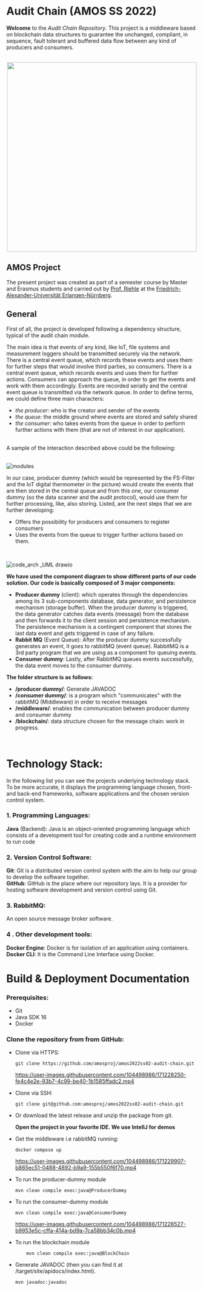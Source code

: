 # Audit Chain (AMOS SS 2022)
**Welcome** to the *Audit Chain Repository*. This project is a middleware based on blockchain data structures to guarantee the unchanged, compliant, in sequence, fault tolerant and buffered data flow between any kind of producers and consumers. <br />
<br />
<p align="center">
  <img 
    width="500"
    height="500"
    src="https://user-images.githubusercontent.com/48165495/174490272-1963f607-5877-409d-89c2-210595b65bdb.jpeg"

  >
</p>


## AMOS Project
The present project was created as part of a semester course by Master and Erasmus students and carried out by [Prof. Riehle](https://oss.cs.fau.de/person/riehle-dirk/]) at the [Friedrich-Alexander-Universität
Erlangen-Nürnberg](https://www.fau.de]).
<br />
## General
First of all, the project is developed following a dependency structure, typical of the audit chain module. 

The main idea is that events of any kind, like IoT, file systems and measurement loggers should be transmitted securely via the network. 
There is a central event queue, which records these events and uses them for further steps that would involve third parties, so consumers. 
There is a central event queue, which records events and uses them for further actions. Consumers can approach the queue, in order to get the events and work with them accordingly. Events are recorded serially and the central event queue is transmitted via the network queue. In order to define terms, we could define three main characters: 
- *the producer*: who is the creator and sender of the events
- *the queue*: the middle ground where events are stored and safely shared
- *the consumer*: who takes events from the queue in order to perform further actions with them (that are not of interest in our application). <br />
<br />
 A sample of the interaction described above could be the following: <br />
 <br />
 
 ![modules](https://user-images.githubusercontent.com/48165495/174449922-4773d975-2c8f-481a-bcdd-9f8192827f5d.png)
 <br />

In our case, producer dummy (which would be represented by the FS-Filter and the IoT digital thermometer in the picture)  would create the events that are then stored in the central queue and from this one, our consumer dummy (so the data scanner and the audit protocol), would use them for further processing, like, also storing. 
Listed, are the next steps that we are further developing: 
- Offers the possibility for producers and consumers to register consumers
- Uses the events from the queue to trigger further actions based on them. <br />
<br />

![code_arch _UML drawio](https://user-images.githubusercontent.com/104498986/171241927-939c92c1-a191-40fc-bdf9-b2a692686c40.png)


**We have used the component diagram to show different parts of our code solution. Our code is basically composed of 3 major components:**
- **Producer dummy** (client): which operates through the dependencies among its 3 sub-components database, data generator, and persistence mechanism (storage buffer). 
When the producer dummy is triggered, the data generator catches data events (message) from the database and then forwards it to the client session and persistence mechanism. The persistence mechanism is a contingent component that stores the last data event and gets triggered in case of any failure.
- **Rabbit MQ** (Event Queue): After the producer dummy successfully generates an event, it goes to rabbitMQ (event queue). RabbitMQ is a 3rd party program that we are using as a component for queuing events. 
- **Consumer dummy**: Lastly, after RabbitMQ queues events successfully, the data event moves to the consumer dummy. 

**The folder structure is as follows:**
- **/producer dummy/**: Generate JAVADOC
- **/consumer dummy/**: is a program which "communicates" with the rabbitMQ (Middleware) in order to receive messages 
- **/middleware/**: enables the communication between producer dummy and consumer dummy
- **/blockchain/**: data structure chosen for the message chain: work in progress.<br />
 <br />
 
# Technology Stack:
In the following list you can see the projects underlying technology stack. To be more accurate, it displays the programming language chosen, front- and back-end frameworks, software applications and the chosen version control system.

### 1. Programming Languages:
**Java** (Backend): Java is an object-oriented programming language which consists of a development tool for creating code and a runtime environment to run code
### 2. Version Control Software:
**Git**: Git is a distributed version control system with the aim to help our group to develop the software together. <br />
**GitHub**: GitHub is the place where our repository lays. It is a provider for hosting software development and version control using Git.
### 3.  RabbitMQ:
An open source message broker software.
### 4 . Other development tools:
**Docker Engine**: Docker is for isolation of an application using containers.
 <br />
**Docker CLI**: It is the Command Line Interface using Docker.

 
 
# Build & Deployment Documentation
### Prerequisites:
- Git
- Java SDK 16
- Docker

### Clone the repository from from GitHub: 
- Clone via HTTPS:
	```
	git clone https://github.com/amosproj/amos2022ss02-audit-chain.git
	```


	https://user-images.githubusercontent.com/104498986/171228250-fe4c4e2e-93b7-4c99-be40-1b1585ffadc2.mp4


 - Clone via SSH:
    ```
    git clone git@github.com:amosproj/amos2022ss02-audit-chain.git
    ```
 - Or download the latest release and unzip the package from git.

	**Open the project in your favorite IDE. We use IntellJ for demos**
 - Get the middleware i.e rabbitMQ running:
   ```
   docker compose up
    ```
   https://user-images.githubusercontent.com/104498986/171229907-b865ec51-0488-4892-b9a9-155b550f6f70.mp4
- To run the producer-dummy module
  ```
  mvn clean compile exec:java@ProducerDummy
  ```
- To run the consumer-dummy module
  ```
  mvn clean compile exec:java@ConsumerDummy
  ```
  https://user-images.githubusercontent.com/104498986/171228527-b9953e5c-cffa-414a-bd9a-7ca58bb34c0b.mp4
- To run the blockchain module
  ```
      mvn clean compile exec:java@BlockChain
  ```

- Generate JAVADOC (then you can find it at /target/site/apidocs/index.html).

  ```
  mvn javadoc:javadoc

